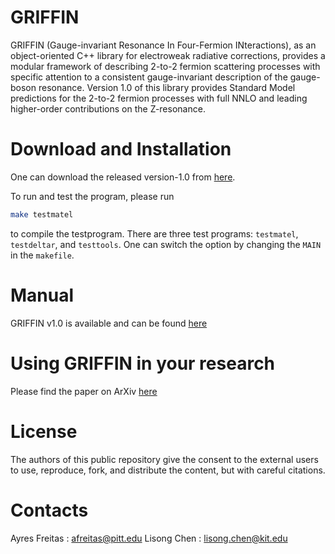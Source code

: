 # GRIFFIN  
GRIFFIN (Gauge-invariant Resonance In Four-Fermion INteractions), as an object-oriented C++ library for electroweak radiative corrections, provides a modular framework of describing 2-to-2 fermion scattering processes with specific attention to a consistent gauge-invariant description of the gauge-boson resonance. Version 1.0 of this library provides Standard Model predictions for the 2-to-2 fermion processes with full NNLO and leading higher-order contributions on the Z-resonance.

# Download and Installation
One can download the released version-1.0 from [here](https://github.com/lisongc/GRIFFIN/releases/tag/v1.0.0).

To run and test the program, please run

```bash
make testmatel
``` 

to compile the testprogram.
There are three test programs: `testmatel`, `testdeltar`, and `testtools`. One can switch the option by 
changing the `MAIN` in the `makefile`.

# Manual
GRIFFIN v1.0 is available and can be found [here](https://github.com/lisongc/GRIFFIN_manual)

# Using GRIFFIN in your research
Please find the paper on ArXiv [here](https://arxiv.org/pdf/2211.16272.pdf)

# License
The authors of this public repository give the consent to the external users to use, reproduce, fork, and distribute the content, but with careful citations.

# Contacts
Ayres Freitas : afreitas@pitt.edu
Lisong Chen : lisong.chen@kit.edu
